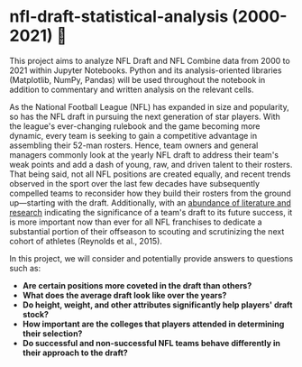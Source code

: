 #  nfl-draft-statistical-analysis (2000-2021) 🏈

This project aims to analyze NFL Draft and NFL Combine data from 2000 to 2021 within Jupyter Notebooks. Python and its analysis-oriented libraries (Matplotlib, NumPy, Pandas) will be used throughout the notebook in addition to commentary and written analysis on the relevant cells.   

As the National Football League (NFL) has expanded in size and popularity, so has the NFL draft in pursuing the next generation of star players. With the league's ever-changing rulebook and the game becoming more dynamic, every team is seeking to gain a competitive advantage in assembling their 52-man rosters. Hence, team owners and general managers commonly look at the yearly NFL draft to address their team's weak points and add a dash of young, raw, and driven talent to their rosters. That being said, not all NFL positions are created equally, and recent trends observed in the sport over the last few decades have subsequently compelled teams to reconsider how they build their rosters from the ground up—starting with the draft. Additionally, with an [abundance of literature and research](https://trace.tennessee.edu/cgi/viewcontent.cgi?article=1333&context=jasm) indicating the significance of a team's draft to its future success, it is more important now than ever for all NFL franchises to dedicate a substantial portion of their offseason to scouting and scrutinizing the next cohort of athletes (Reynolds et al., 2015).

In this project, we will consider and potentially provide answers to questions such as:

- **Are certain positions more coveted in the draft than others?**
- **What does the average draft look like over the years?**
- **Do height, weight, and other attributes significantly help players' draft stock?**
- **How important are the colleges that players attended in determining their selection?**
- **Do successful and non-successful NFL teams behave differently in their approach to the draft?**
